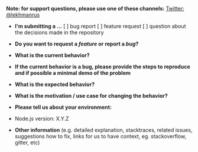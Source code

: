 **Note: for support questions, please use one of these channels:** [Twitter: @lekhmanrus](https://twitter.com/lekhmanrus)

* **I'm submitting a ...**
[ ] bug report
[ ] feature request
[ ] question about the decisions made in the repository

* **Do you want to request a *feature* or report a *bug*?**



* **What is the current behavior?**



* **If the current behavior is a bug, please provide the steps to reproduce and if possible a minimal demo of the problem**



* **What is the expected behavior?**



* **What is the motivation / use case for changing the behavior?**



* **Please tell us about your environment:**

- Node.js version: X.Y.Z



* **Other information** (e.g. detailed explanation, stacktraces, related issues, suggestions how to fix, links for us to have context, eg. stackoverflow, gitter, etc)
